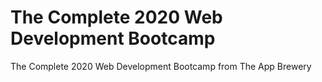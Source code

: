 # The Complete 2020 Web Development Bootcamp

The Complete 2020 Web Development Bootcamp from The App Brewery
